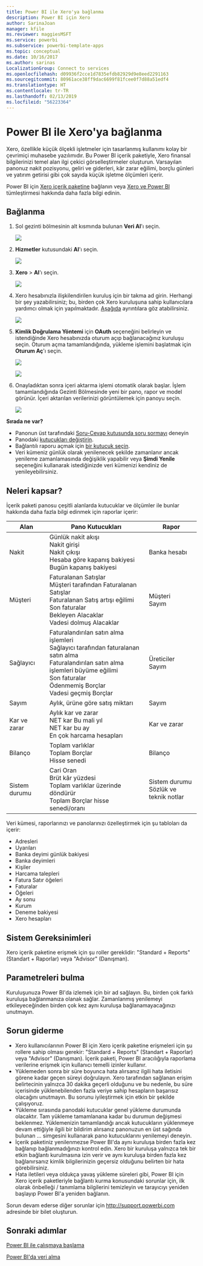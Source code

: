 ```yaml
---
title: Power BI ile Xero'ya bağlanma
description: Power BI için Xero
author: SarinaJoan
manager: kfile
ms.reviewer: maggiesMSFT
ms.service: powerbi
ms.subservice: powerbi-template-apps
ms.topic: conceptual
ms.date: 10/16/2017
ms.author: sarinas
LocalizationGroup: Connect to services
ms.openlocfilehash: d09936f2cce1d7835efdb82929d9e8eed2291163
ms.sourcegitcommit: 80961ace38ff9dac6699f81fcee0f7d88a51edf4
ms.translationtype: HT
ms.contentlocale: tr-TR
ms.lasthandoff: 02/13/2019
ms.locfileid: "56223364"
---
```

# <a name="connect-to-xero-with-power-bi"></a>Power BI ile Xero'ya bağlanma
Xero, özellikle küçük ölçekli işletmeler için tasarlanmış kullanımı kolay bir çevrimiçi muhasebe yazılımıdır. Bu Power BI içerik paketiyle, Xero finansal bilgilerinizi temel alan ilgi çekici görselleştirmeler oluşturun. Varsayılan panonuz nakit pozisyonu, geliri ve giderleri, kâr zarar eğilimi, borçlu günleri ve yatırım getirisi gibi çok sayıda küçük işletme ölçümleri içerir.

Power BI için [Xero içerik paketine](https://app.powerbi.com/getdata/services/xero) bağlanın veya [Xero ve Power BI](https://help.xero.com/Power-BI) tümleştirmesi hakkında daha fazla bilgi edinin.

## <a name="how-to-connect"></a>Bağlanma
1. Sol gezinti bölmesinin alt kısmında bulunan **Veri Al**'ı seçin.
   
   ![](media/service-connect-to-xero/getdata.png)
2. **Hizmetler** kutusundaki **Al**'ı seçin.
   
   ![](media/service-connect-to-xero/services.png)
3. **Xero** \>  **Al**'ı seçin.
   
   ![](media/service-connect-to-xero/connect.png)
4. Xero hesabınızla ilişkilendirilen kuruluş için bir takma ad girin. Herhangi bir şey yazabilirsiniz; bu, birden çok Xero kuruluşuna sahip kullanıcılara yardımcı olmak için yapılmaktadır. [Aşağıda](#FindingParams) ayrıntılara göz atabilirsiniz.
   
   ![](media/service-connect-to-xero/params.png)
5. **Kimlik Doğrulama Yöntemi** için **OAuth** seçeneğini belirleyin ve istendiğinde Xero hesabınızda oturum açıp bağlanacağınız kuruluşu seçin. Oturum açma tamamlandığında, yükleme işlemini başlatmak için **Oturum Aç**'ı seçin.
   
    ![](media/service-connect-to-xero/creds.png)
   
    ![](media/service-connect-to-xero/creds2.png)
6. Onayladıktan sonra içeri aktarma işlemi otomatik olarak başlar. İşlem tamamlandığında Gezinti Bölmesinde yeni bir pano, rapor ve model görünür. İçeri aktarılan verilerinizi görüntülemek için panoyu seçin.
   
     ![](media/service-connect-to-xero/dashboard.png)

**Sırada ne var?**

* Panonun üst tarafındaki [Soru-Cevap kutusunda soru sormayı](consumer/end-user-q-and-a.md) deneyin
* Panodaki [kutucukları değiştirin](service-dashboard-edit-tile.md).
* Bağlantılı raporu açmak için [bir kutucuk seçin](consumer/end-user-tiles.md).
* Veri kümeniz günlük olarak yenilenecek şekilde zamanlanır ancak yenileme zamanlamasında değişiklik yapabilir veya **Şimdi Yenile** seçeneğini kullanarak istediğinizde veri kümenizi kendiniz de yenileyebilirsiniz.

## <a name="whats-included"></a>Neleri kapsar?
İçerik paketi panosu çeşitli alanlarda kutucuklar ve ölçümler ile bunlar hakkında daha fazla bilgi edinmek için raporlar içerir:  

| Alan | Pano Kutucukları | Rapor |
| --- | --- | --- |
| Nakit |Günlük nakit akışı <br>Nakit girişi <br>Nakit çıkışı <br>Hesaba göre kapanış bakiyesi <br>Bugün kapanış bakiyesi |Banka hesabı |
| Müşteri |Faturalanan Satışlar <br>Müşteri tarafından Faturalanan Satışlar <br>Faturalanan Satış artışı eğilimi <br>Son faturalar <br>Bekleyen Alacaklar <br>Vadesi dolmuş Alacaklar |Müşteri <br>Sayım |
| Sağlayıcı |Faturalandırılan satın alma işlemleri <br>Sağlayıcı tarafından faturalanan satın alma <br>Faturalandırılan satın alma işlemleri büyüme eğilimi <br> Son faturalar <br>Ödenmemiş Borçlar <br>Vadesi geçmiş Borçlar |Üreticiler <br>Sayım |
| Sayım |Aylık, ürüne göre satış miktarı |Sayım |
| Kar ve zarar |Aylık kar ve zarar <br>NET kar Bu mali yıl <br>NET kar bu ay <br>En çok harcama hesapları |Kar ve zarar |
| Bilanço |Toplam varlıklar <br>Toplam Borçlar <br>Hisse senedi |Bilanço |
| Sistem durumu |Cari Oran <br>Brüt kâr yüzdesi <br> Toplam varlıklar üzerinde döndürür <br>Toplam Borçlar hisse senedi/oranı |Sistem durumu <br>Sözlük ve teknik notlar |

Veri kümesi, raporlarınızı ve panolarınızı özelleştirmek için şu tabloları da içerir:  

* Adresleri  
* Uyarıları  
* Banka deyimi günlük bakiyesi  
* Banka deyimleri  
* Kişiler  
* Harcama talepleri  
* Fatura Satır öğeleri  
* Faturalar  
* Öğeleri  
* Ay sonu  
* Kurum  
* Deneme bakiyesi  
* Xero hesapları

## <a name="system-requirements"></a>Sistem Gereksinimleri
Xero içerik paketine erişmek için şu roller gereklidir: "Standard + Reports" (Standart + Raporlar) veya "Advisor" (Danışman).

<a name="FindingParams"></a>

## <a name="finding-parameters"></a>Parametreleri bulma
Kuruluşunuza Power BI'da izlemek için bir ad sağlayın. Bu, birden çok farklı kuruluşa bağlanmanıza olanak sağlar. Zamanlanmış yenilemeyi etkileyeceğinden birden çok kez aynı kuruluşa bağlanamayacağınızı unutmayın.   

## <a name="troubleshooting"></a>Sorun giderme
* Xero kullanıcılarının Power BI için Xero içerik paketine erişmeleri için şu rollere sahip olması gerekir: "Standard + Reports" (Standart + Raporlar) veya "Advisor" (Danışman). İçerik paketi, Power BI aracılığıyla raporlama verilerine erişmek için kullanıcı temelli izinler kullanır.  
* Yüklemeden sonra bir süre boyunca hata alırsanız ilgili hata iletisini görene kadar geçen süreyi doğrulayın. Xero tarafından sağlanan erişim belirtecinin yalnızca 30 dakika geçerli olduğunu ve bu nedenle, bu süre içerisinde yüklenebilenden fazla veriye sahip hesapların başarısız olacağını unutmayın. Bu sorunu iyileştirmek için etkin bir şekilde çalışıyoruz.
* Yükleme sırasında panodaki kutucuklar genel yükleme durumunda olacaktır. Tam yükleme tamamlanana kadar bu durumun değişmesi beklenmez. Yüklemenizin tamamlandığı ancak kutucukların yüklenmeye devam ettiğiyle ilgili bir bildirim alırsanız panonuzun en üst sağında bulunan ... simgesini kullanarak pano kutucuklarını yenilemeyi deneyin.
* İçerik paketiniz yenilenmezse Power BI'da aynı kuruluşa birden fazla kez bağlanıp bağlanmadığınızı kontrol edin. Xero bir kuruluşa yalnızca tek bir etkin bağlantı kurulmasına izin verir ve aynı kuruluşa birden fazla kez bağlanırsanız kimlik bilgilerinizin geçersiz olduğunu belirten bir hata görebilirsiniz.  
* Hata iletileri veya oldukça yavaş yükleme süreleri gibi, Power BI için Xero içerik paketleriyle bağlantı kurma konusundaki sorunlar için, ilk olarak önbelleği / tanımlama bilgilerini temizleyin ve tarayıcıyı yeniden başlayıp Power BI'a yeniden bağlanın.  

Sorun devam ederse diğer sorunlar için http://support.powerbi.com adresinde bir bilet oluşturun.

## <a name="next-steps"></a>Sonraki adımlar
[Power BI ile çalışmaya başlama](service-get-started.md)

[Power BI'da veri alma](service-get-data.md)

